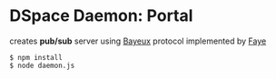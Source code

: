 # DSpace Daemon: Portal

creates **pub/sub** server using [Bayeux](http://svn.cometd.com/trunk/bayeux/bayeux.html) protocol implemented by [Faye](http://faye.jcoglan.com/)

    $ npm install
    $ node daemon.js


